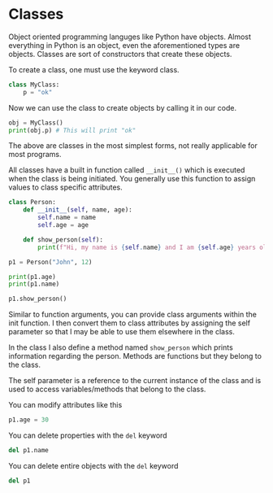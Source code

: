 # Classes

Object oriented programming languges like Python have objects. Almost everything in Python is an object, even the aforementioned types are objects. Classes are sort of constructors that create these objects. 

To create a class, one must use the keyword class.

```python
class MyClass:
	p = "ok"
```

Now we can use the class to create objects by calling it in our code.

```python
obj = MyClass()
print(obj.p) # This will print "ok"
```

The above are classes in the most simplest forms, not really applicable for most programs. 

All classes have a built in function called `__init__()`  which is executed when the class is being initiated. You generally use this function to assign values to class specific attributes.

```python
class Person:
	def __init__(self, name, age):
		self.name = name
		self.age = age

	def show_person(self):
		print(f"Hi, my name is {self.name} and I am {self.age} years old")

p1 = Person("John", 12)

print(p1.age)
print(p1.name)

p1.show_person()
```

Similar to function arguments, you can provide class arguments within the init function. I then convert them to class attributes by assigning the self parameter so that I may be able to use them elsewhere in the class.

In the class I also define a method named `show_person` which prints information regarding the person. Methods are functions but they belong to the class.

The self parameter is a reference to the current instance of the class and is used to access variables/methods that belong to the class. 

You can modify attributes like this

```python
p1.age = 30
```

You can delete properties with the `del` keyword

```python
del p1.name
```

You can delete entire objects with the `del` keyword

```python
del p1
```
